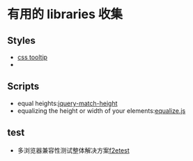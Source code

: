 有用的 libraries 收集
=========

## Styles
* [css tooltip](https://github.com/chinchang/hint.css)
* 

## Scripts
* equal heights:[jquery-match-height](https://github.com/liabru/jquery-match-height)
* equalizing the height or width of your elements:[equalize.js](https://github.com/tsvensen/equalize.js)

## test
* 多浏览器兼容性测试整体解决方案[f2etest](https://github.com/alibaba/f2etest)

